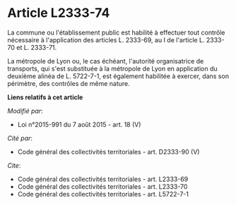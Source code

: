 # Article L2333-74

La commune ou l'établissement public est habilité à effectuer tout contrôle nécessaire à l'application des articles L.
2333-69, au I de l'article L. 2333-70 et L. 2333-71. 

La métropole de Lyon ou, le cas échéant, l'autorité organisatrice de transports, qui s'est substituée à la métropole de Lyon
en application du deuxième alinéa de L. 5722-7-1, est également habilitée à exercer, dans son périmètre, des contrôles de
même nature.

**Liens relatifs à cet article**

_Modifié par_:

  - Loi n°2015-991 du 7 août 2015 - art. 18 (V)

_Cité par_:

  - Code général des collectivités territoriales - art. D2333-90 (V)

_Cite_:

  - Code général des collectivités territoriales - art. L2333-69
  - Code général des collectivités territoriales - art. L2333-70
  - Code général des collectivités territoriales - art. L5722-7-1
